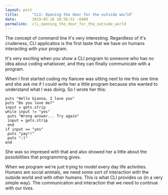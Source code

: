```yaml
---
layout: post
title:      "CLI: Opening the door for the outside world"
date:       2019-05-16 10:56:51 -0400
permalink:  cli_opening_the_door_for_the_outside_world
---
```



The concept of command line it's very interesting. Regardless of it's crudeness, CLI applicatios is the first taste that we have on humans interacting with your program. 

It's very exciting when you show a CLI program to someone who has no idea about coding whatsover, and they can finally communicate with a program. 

When I first started coding my fiancee was sitting next to me this one time and she ask me if I could write her a little program because she wanted to understand what I was doing. So I wrote her this:

```
puts "Hello Gianna, I love you"
puts "Do you love me?"
input = gets.strip
while input != "yes"
 puts "Wrong answer... Try again"
 input = gets.strip
 end
if input == "yes"
 puts "yay!!"
 puts ":)"
end
```

She was so impresed with that and also showed her a little about the possibilities that programming gives. 

When we program we're just trying to model every day life activities. Humans are social animals, we need some sort of interaction with the outside world and with other humans. This is what CLI provides us (in a very simple way). The communication and interaction that we need to continue with our lives. 
